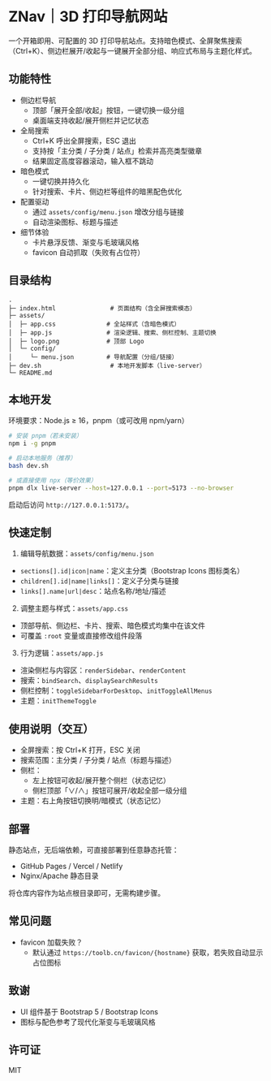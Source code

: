# ZNav｜3D 打印导航网站

一个开箱即用、可配置的 3D 打印导航站点。支持暗色模式、全屏聚焦搜索（Ctrl+K）、侧边栏展开/收起与一键展开全部分组、响应式布局与主题化样式。

## 功能特性

- 侧边栏导航
  - 顶部「展开全部/收起」按钮，一键切换一级分组
  - 桌面端支持收起/展开侧栏并记忆状态
- 全局搜索
  - Ctrl+K 呼出全屏搜索，ESC 退出
  - 支持按「主分类 / 子分类 / 站点」检索并高亮类型徽章
  - 结果固定高度容器滚动，输入框不跳动
- 暗色模式
  - 一键切换并持久化
  - 针对搜索、卡片、侧边栏等组件的暗黑配色优化
- 配置驱动
  - 通过 `assets/config/menu.json` 增改分组与链接
  - 自动渲染图标、标题与描述
- 细节体验
  - 卡片悬浮反馈、渐变与毛玻璃风格
  - favicon 自动抓取（失败有占位符）

## 目录结构

```text
.
├─ index.html               # 页面结构（含全屏搜索模态）
├─ assets/
│  ├─ app.css              # 全站样式（含暗色模式）
│  ├─ app.js               # 渲染逻辑、搜索、侧栏控制、主题切换
│  ├─ logo.png             # 顶部 Logo
│  └─ config/
│     └─ menu.json         # 导航配置（分组/链接）
├─ dev.sh                   # 本地开发脚本（live-server）
└─ README.md
```

## 本地开发

环境要求：Node.js ≥ 16，pnpm（或可改用 npm/yarn）

```bash
# 安装 pnpm（若未安装）
npm i -g pnpm

# 启动本地服务（推荐）
bash dev.sh

# 或直接使用 npx（等价效果）
pnpm dlx live-server --host=127.0.0.1 --port=5173 --no-browser
```

启动后访问 `http://127.0.0.1:5173/`。

## 快速定制

1) 编辑导航数据：`assets/config/menu.json`

- `sections[].id|icon|name`：定义主分类（Bootstrap Icons 图标类名）
- `children[].id|name|links[]`：定义子分类与链接
- `links[].name|url|desc`：站点名称/地址/描述

2) 调整主题与样式：`assets/app.css`

- 顶部导航、侧边栏、卡片、搜索、暗色模式均集中在该文件
- 可覆盖 `:root` 变量或直接修改组件段落

3) 行为逻辑：`assets/app.js`

- 渲染侧栏与内容区：`renderSidebar`、`renderContent`
- 搜索：`bindSearch`、`displaySearchResults`
- 侧栏控制：`toggleSidebarForDesktop`、`initToggleAllMenus`
- 主题：`initThemeToggle`

## 使用说明（交互）

- 全屏搜索：按 Ctrl+K 打开，ESC 关闭
- 搜索范围：主分类 / 子分类 / 站点（标题与描述）
- 侧栏：
  - 左上按钮可收起/展开整个侧栏（状态记忆）
  - 侧栏顶部「∨/∧」按钮可展开/收起全部一级分组
- 主题：右上角按钮切换明/暗模式（状态记忆）

## 部署

静态站点，无后端依赖，可直接部署到任意静态托管：

- GitHub Pages / Vercel / Netlify
- Nginx/Apache 静态目录

将仓库内容作为站点根目录即可，无需构建步骤。

## 常见问题

- favicon 加载失败？
  - 默认通过 `https://toolb.cn/favicon/{hostname}` 获取，若失败自动显示占位图标

## 致谢

- UI 组件基于 Bootstrap 5 / Bootstrap Icons
- 图标与配色参考了现代化渐变与毛玻璃风格

## 许可证

MIT
